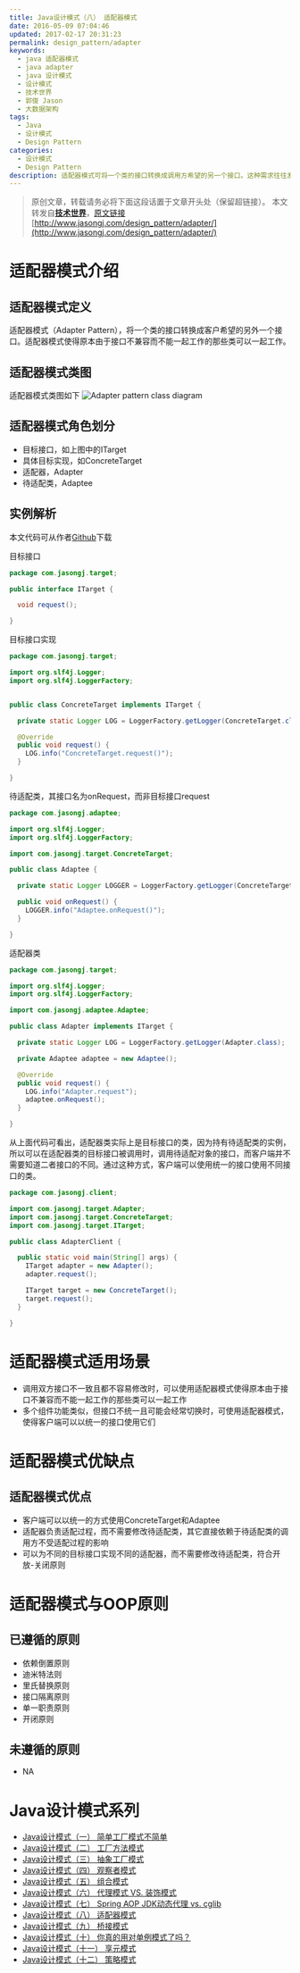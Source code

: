 ```yaml
---
title: Java设计模式（八） 适配器模式
date: 2016-05-09 07:04:46
updated: 2017-02-17 20:31:23
permalink: design_pattern/adapter
keywords:
  - java 适配器模式
  - java adapter
  - java 设计模式
  - 设计模式
  - 技术世界
  - 郭俊 Jason
  - 大数据架构
tags:
  - Java
  - 设计模式
  - Design Pattern
categories:
  - 设计模式
  - Design Pattern
description: 适配器模式可将一个类的接口转换成调用方希望的另一个接口。这种需求往往发生在后期维护阶段，因此有观点认为适配器模式只是前期系统接口设计缺乏的一种弥补。从实际工程来看，并不完全这样，有时不同产商的功能类似但接口很难完全一样，而为了系统使用方式的一致性，也会用到适配器模式。
---
```


>原创文章，转载请务必将下面这段话置于文章开头处（保留超链接）。
>本文转发自[**技术世界**](http://www.jasongj.com)，[原文链接](http://www.jasongj.com/design_pattern/adapter/)　[http://www.jasongj.com/design_pattern/adapter/](http://www.jasongj.com/design_pattern/adapter/)



# 适配器模式介绍
## 适配器模式定义
适配器模式（Adapter Pattern），将一个类的接口转换成客户希望的另外一个接口。适配器模式使得原本由于接口不兼容而不能一起工作的那些类可以一起工作。


## 适配器模式类图
适配器模式类图如下
![Adapter pattern class diagram](http://www.jasongj.com/img/designpattern/adapter/Adapter.png)

## 适配器模式角色划分
- 目标接口，如上图中的ITarget
- 具体目标实现，如ConcreteTarget
- 适配器，Adapter
- 待适配类，Adaptee


## 实例解析
本文代码可从作者[Github](https://github.com/habren/JavaDesignPattern/tree/master/AdapterPattern/src/main)下载

目标接口
```java
package com.jasongj.target;

public interface ITarget {

  void request();

}
```

目标接口实现
```java
package com.jasongj.target;

import org.slf4j.Logger;
import org.slf4j.LoggerFactory;


public class ConcreteTarget implements ITarget {

  private static Logger LOG = LoggerFactory.getLogger(ConcreteTarget.class);

  @Override
  public void request() {
    LOG.info("ConcreteTarget.request()");
  }

}
```

待适配类，其接口名为onRequest，而非目标接口request
```java
package com.jasongj.adaptee;

import org.slf4j.Logger;
import org.slf4j.LoggerFactory;

import com.jasongj.target.ConcreteTarget;

public class Adaptee {

  private static Logger LOGGER = LoggerFactory.getLogger(ConcreteTarget.class);

  public void onRequest() {
    LOGGER.info("Adaptee.onRequest()");
  }

}
```

适配器类
```java
package com.jasongj.target;

import org.slf4j.Logger;
import org.slf4j.LoggerFactory;

import com.jasongj.adaptee.Adaptee;

public class Adapter implements ITarget {

  private static Logger LOG = LoggerFactory.getLogger(Adapter.class);

  private Adaptee adaptee = new Adaptee();

  @Override
  public void request() {
    LOG.info("Adapter.request");
    adaptee.onRequest();
  }

}
```


从上面代码可看出，适配器类实际上是目标接口的类，因为持有待适配类的实例，所以可以在适配器类的目标接口被调用时，调用待适配对象的接口，而客户端并不需要知道二者接口的不同。通过这种方式，客户端可以使用统一的接口使用不同接口的类。

```java
package com.jasongj.client;

import com.jasongj.target.Adapter;
import com.jasongj.target.ConcreteTarget;
import com.jasongj.target.ITarget;

public class AdapterClient {

  public static void main(String[] args) {
    ITarget adapter = new Adapter();
    adapter.request();

    ITarget target = new ConcreteTarget();
    target.request();
  }

}
```

# 适配器模式适用场景
- 调用双方接口不一致且都不容易修改时，可以使用适配器模式使得原本由于接口不兼容而不能一起工作的那些类可以一起工作
- 多个组件功能类似，但接口不统一且可能会经常切换时，可使用适配器模式，使得客户端可以以统一的接口使用它们

# 适配器模式优缺点
## 适配器模式优点
 - 客户端可以以统一的方式使用ConcreteTarget和Adaptee
 - 适配器负责适配过程，而不需要修改待适配类，其它直接依赖于待适配类的调用方不受适配过程的影响
 - 可以为不同的目标接口实现不同的适配器，而不需要修改待适配类，符合开放-关闭原则



# 适配器模式与OOP原则
## 已遵循的原则
 - 依赖倒置原则
 - 迪米特法则
 - 里氏替换原则
 - 接口隔离原则
 - 单一职责原则
 - 开闭原则

## 未遵循的原则
 - NA


# Java设计模式系列
- [Java设计模式（一） 简单工厂模式不简单](http://www.jasongj.com/design_pattern/simple_factory/)
- [Java设计模式（二） 工厂方法模式](http://www.jasongj.com/design_pattern/factory_method/)
- [Java设计模式（三） 抽象工厂模式](http://www.jasongj.com/design_pattern/abstract_factory/)
- [Java设计模式（四） 观察者模式 ](http://www.jasongj.com/design_pattern/observer/)
- [Java设计模式（五） 组合模式](http://www.jasongj.com/design_pattern/composite/)
- [Java设计模式（六） 代理模式 VS. 装饰模式](http://www.jasongj.com/design_pattern/proxy_decorator/)
- [Java设计模式（七） Spring AOP JDK动态代理 vs. cglib](http://www.jasongj.com/design_pattern/dynamic_proxy_cglib/)
- [Java设计模式（八） 适配器模式](http://www.jasongj.com/design_pattern/adapter/)
- [Java设计模式（九） 桥接模式](http://www.jasongj.com/design_pattern/bridge/)
- [Java设计模式（十） 你真的用对单例模式了吗？](http://www.jasongj.com/design_pattern/singleton/)
- [Java设计模式（十一） 享元模式](http://www.jasongj.com/design_pattern/flyweight/)
- [Java设计模式（十二） 策略模式](http://www.jasongj.com/design_pattern/strategy/)
